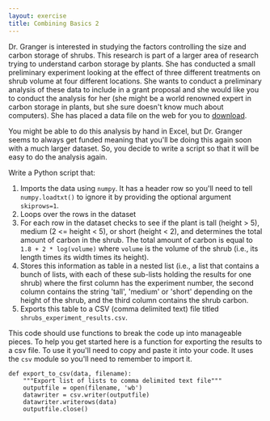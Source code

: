 ```yaml
---
layout: exercise
title: Combining Basics 2
---
```


Dr. Granger is interested in studying the factors controlling the size and
carbon storage of shrubs. This research is part of a larger area of research
trying to understand carbon storage by plants. She has conducted a small
preliminary experiment looking at the effect of three different treatments on
shrub volume at four different locations. She wants to conduct a preliminary
analysis of these data to include in a grant proposal and she would like you to
conduct the analysis for her (she might be a world renowned expert in carbon
storage in plants, but she sure doesn't know much about computers). She has
placed a data file on the web for you to
[download](/data/shrub_volume_experiment.csv).

You might be able to do this analysis by hand in Excel, but Dr. Granger seems to
always get funded meaning that you'll be doing this again soon with a much
larger dataset. So, you decide to write a script so that it will be easy to do
the analysis again.

Write a Python script that:

1. Imports the data using `numpy`. It has a header row so you'll need to tell
   `numpy.loadtxt()` to ignore it by providing the optional argument
   `skiprows=1`.
2. Loops over the rows in the dataset
3. For each row in the dataset checks to see if the plant is tall (height > 5),
   medium (2 <= height < 5), or short (height < 2), and determines the total
   amount of carbon in the shrub. The total amount of carbon is equal to `1.8 +
   2 * log(volume)` where `volume` is the volume of the shrub (i.e., its length
   times its width times its height).
4. Stores this information as table in a nested list (i.e., a list that contains
   a bunch of lists, with each of these sub-lists holding the results for one
   shrub) where the first column has the experiment number, the second column
   contains the string 'tall', 'medium' or 'short' depending on the height of
   the shrub, and the third column contains the shrub carbon.
5. Exports this table to a CSV (comma delimited text) file titled
   `shrubs_experiment_results.csv`.

This code should use functions to break the code up into manageable pieces. To
help you get started here is a function for exporting the results to a csv
file. To use it you'll need to copy and paste it into your code. It uses the
`csv` module so you'll need to remember to import it.

```
def export_to_csv(data, filename):
    """Export list of lists to comma delimited text file"""
	outputfile = open(filename, 'wb')
	datawriter = csv.writer(outputfile)
	datawriter.writerows(data)
	outputfile.close()
```
